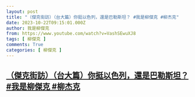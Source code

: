 ```yaml
---
layout: post
title: "（傑克街訪）（台大篇）你挺以色列，還是巴勒斯坦？ #我是柳傑克 #柳杰克"
date: 2023-10-22T09:15:01.000Z
author: 我是柳傑克
from: https://www.youtube.com/watch?v=VashSEwuXJ8
tags: [ 柳傑克 ]
comments: True
categories: [ 柳傑克 ]
---
```

<!--1697966101000-->
[（傑克街訪）（台大篇）你挺以色列，還是巴勒斯坦？ #我是柳傑克 #柳杰克](https://www.youtube.com/watch?v=VashSEwuXJ8)
------

<div>

</div>
